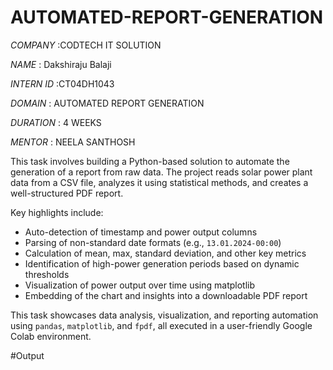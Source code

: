 # AUTOMATED-REPORT-GENERATION

*COMPANY* :CODTECH IT SOLUTION

*NAME* : Dakshiraju Balaji

*INTERN ID* :CT04DH1043

*DOMAIN* : AUTOMATED REPORT GENERATION

*DURATION* : 4 WEEKS

*MENTOR* : NEELA SANTHOSH

This task involves building a Python-based solution to automate the generation of a report from raw data. The project reads solar power plant data from a CSV file, analyzes it using statistical methods, and creates a well-structured PDF report.

Key highlights include:
- Auto-detection of timestamp and power output columns
- Parsing of non-standard date formats (e.g., `13.01.2024-00:00`)
- Calculation of mean, max, standard deviation, and other key metrics
- Identification of high-power generation periods based on dynamic thresholds
- Visualization of power output over time using matplotlib
- Embedding of the chart and insights into a downloadable PDF report

This task showcases data analysis, visualization, and reporting automation using `pandas`, `matplotlib`, and `fpdf`, all executed in a user-friendly Google Colab environment.

#Output



